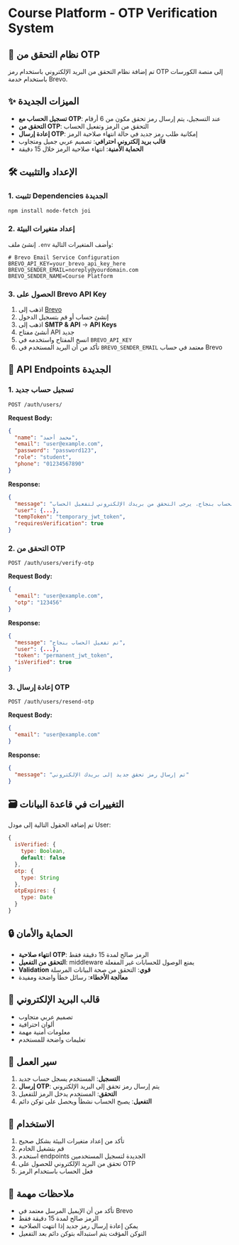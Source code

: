 # Course Platform - OTP Verification System

## 📧 نظام التحقق من OTP 

تم إضافة نظام التحقق من البريد الإلكتروني باستخدام رمز OTP إلى منصة الكورسات باستخدام خدمة Brevo.

## ✨ الميزات الجديدة

- **تسجيل الحساب مع OTP**: عند التسجيل، يتم إرسال رمز تحقق مكون من 6 أرقام
- **التحقق من OTP**: التحقق من الرمز وتفعيل الحساب
- **إعادة إرسال OTP**: إمكانية طلب رمز جديد في حالة انتهاء صلاحية الرمز
- **قالب بريد إلكتروني احترافي**: تصميم عربي جميل ومتجاوب
- **الحماية الأمنية**: انتهاء صلاحية الرمز خلال 15 دقيقة

## 🛠️ الإعداد والتثبيت

### 1. تثبيت Dependencies الجديدة

```bash
npm install node-fetch joi
```

### 2. إعداد متغيرات البيئة

إنشئ ملف `.env` وأضف المتغيرات التالية:

```env
# Brevo Email Service Configuration
BREVO_API_KEY=your_brevo_api_key_here
BREVO_SENDER_EMAIL=noreply@yourdomain.com
BREVO_SENDER_NAME=Course Platform
```

### 3. الحصول على Brevo API Key

1. اذهب إلى [Brevo](https://www.brevo.com/)
2. إنشئ حساب أو قم بتسجيل الدخول
3. اذهب إلى **SMTP & API** → **API Keys**
4. أنشئ مفتاح API جديد
5. انسخ المفتاح واستخدمه في `BREVO_API_KEY`
6. تأكد من أن البريد المستخدم في `BREVO_SENDER_EMAIL` معتمد في حساب Brevo

## 📡 API Endpoints الجديدة

### 1. تسجيل حساب جديد
```http
POST /auth/users/
```

**Request Body:**
```json
{
  "name": "محمد أحمد",
  "email": "user@example.com",
  "password": "password123",
  "role": "student",
  "phone": "01234567890"
}
```

**Response:**
```json
{
  "message": "تم إنشاء الحساب بنجاح. يرجى التحقق من بريدك الإلكتروني لتفعيل الحساب",
  "user": {...},
  "tempToken": "temporary_jwt_token",
  "requiresVerification": true
}
```

### 2. التحقق من OTP
```http
POST /auth/users/verify-otp
```

**Request Body:**
```json
{
  "email": "user@example.com",
  "otp": "123456"
}
```

**Response:**
```json
{
  "message": "تم تفعيل الحساب بنجاح",
  "user": {...},
  "token": "permanent_jwt_token",
  "isVerified": true
}
```

### 3. إعادة إرسال OTP
```http
POST /auth/users/resend-otp
```

**Request Body:**
```json
{
  "email": "user@example.com"
}
```

**Response:**
```json
{
  "message": "تم إرسال رمز تحقق جديد إلى بريدك الإلكتروني"
}
```

## 🗃️ التغييرات في قاعدة البيانات

تم إضافة الحقول التالية إلى مودل User:

```javascript
{
  isVerified: {
    type: Boolean,
    default: false
  },
  otp: {
    type: String
  },
  otpExpires: {
    type: Date
  }
}
```

## 🔒 الحماية والأمان

- **انتهاء صلاحية OTP**: الرمز صالح لمدة 15 دقيقة فقط
- **التحقق من التفعيل**: middleware يمنع الوصول للحسابات غير المفعلة
- **Validation قوي**: التحقق من صحة البيانات المرسلة
- **معالجة الأخطاء**: رسائل خطأ واضحة ومفيدة

## 🎨 قالب البريد الإلكتروني

- تصميم عربي متجاوب
- ألوان احترافية
- معلومات أمنية مهمة
- تعليمات واضحة للمستخدم

## 🔄 سير العمل

1. **التسجيل**: المستخدم يسجل حساب جديد
2. **إرسال OTP**: يتم إرسال رمز تحقق إلى البريد الإلكتروني
3. **التحقق**: المستخدم يدخل الرمز للتفعيل
4. **التفعيل**: يصبح الحساب نشطاً ويحصل على توكن دائم

## 🚀 الاستخدام

1. تأكد من إعداد متغيرات البيئة بشكل صحيح
2. قم بتشغيل الخادم
3. استخدم endpoints الجديدة لتسجيل المستخدمين
4. تحقق من البريد الإلكتروني للحصول على OTP
5. فعل الحساب باستخدام الرمز

## 📝 ملاحظات مهمة

- تأكد من أن الإيميل المرسل معتمد في Brevo
- الرمز صالح لمدة 15 دقيقة فقط
- يمكن إعادة إرسال رمز جديد إذا انتهت الصلاحية
- التوكن المؤقت يتم استبداله بتوكن دائم بعد التفعيل